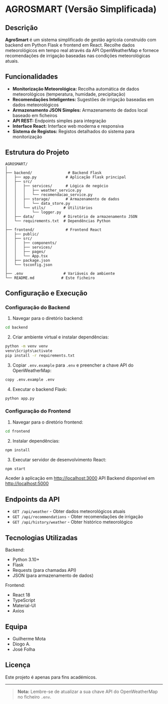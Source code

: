 # AGROSMART (Versão Simplificada)

## Descrição

**AgroSmart** é um sistema simplificado de gestão agrícola construído com backend em Python Flask e frontend em React. Recolhe dados meteorológicos em tempo real através da API OpenWeatherMap e fornece recomendações de irrigação baseadas nas condições meteorológicas atuais.

## Funcionalidades

- **Monitorização Meteorológica:** Recolha automática de dados meteorológicos (temperatura, humidade, precipitação)
- **Recomendações Inteligentes:** Sugestões de irrigação baseadas em dados meteorológicos
- **Armazenamento JSON Simples:** Armazenamento de dados local baseado em ficheiros
- **API REST:** Endpoints simples para integração
- **Interface React:** Interface web moderna e responsiva
- **Sistema de Registos:** Registos detalhados do sistema para monitorização

## Estrutura do Projeto

```
AGROSMART/
│
├── backend/                # Backend Flask
│   ├── app.py             # Aplicação Flask principal
│   ├── src/
│   │   ├── services/      # Lógica de negócio
│   │   │   ├── weather_service.py
│   │   │   └── recomendacao_service.py
│   │   ├── storage/       # Armazenamento de dados
│   │   │   └── data_store.py
│   │   └── utils/        # Utilitários
│   │       └── logger.py
│   ├── data/             # Diretório de armazenamento JSON
│   └── requirements.txt  # Dependências Python
│
├── frontend/              # Frontend React
│   ├── public/
│   ├── src/
│   │   ├── components/
│   │   ├── services/
│   │   ├── pages/
│   │   └── App.tsx
│   ├── package.json
│   └── tsconfig.json
│
├── .env                  # Variáveis de ambiente
└── README.md            # Este ficheiro
```

## Configuração e Execução

### Configuração do Backend

1. Navegar para o diretório backend:
```sh
cd backend
```

2. Criar ambiente virtual e instalar dependências:
```sh
python -m venv venv
venv\Scripts\activate
pip install -r requirements.txt
```

3. Copiar `.env.example` para `.env` e preencher a chave API do OpenWeatherMap:
```sh
copy .env.example .env
```

4. Executar o backend Flask:
```sh
python app.py
```

### Configuração do Frontend

1. Navegar para o diretório frontend:
```sh
cd frontend
```

2. Instalar dependências:
```sh
npm install
```

3. Executar servidor de desenvolvimento React:
```sh
npm start
```

Aceder à aplicação em [http://localhost:3000](http://localhost:3000)
API Backend disponível em [http://localhost:5000](http://localhost:5000)

## Endpoints da API

- `GET /api/weather` - Obter dados meteorológicos atuais
- `GET /api/recommendations` - Obter recomendações de irrigação
- `GET /api/history/weather` - Obter histórico meteorológico

## Tecnologias Utilizadas

Backend:
- Python 3.10+
- Flask
- Requests (para chamadas API)
- JSON (para armazenamento de dados)

Frontend:
- React 18
- TypeScript
- Material-UI
- Axios

## Equipa

- Guilherme Mota
- Diogo A.
- José Folha

## Licença

Este projeto é apenas para fins académicos.

---

> **Nota:** Lembre-se de atualizar a sua chave API do OpenWeatherMap no ficheiro `.env`.
